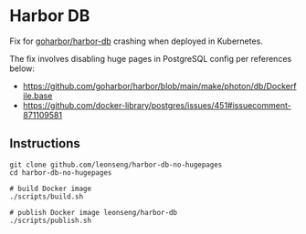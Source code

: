 # Harbor DB

Fix for [goharbor/harbor-db](https://registry.hub.docker.com/r/goharbor/harbor-db) crashing when deployed in Kubernetes.

The fix involves disabling huge pages in PostgreSQL config per references below:

- https://github.com/goharbor/harbor/blob/main/make/photon/db/Dockerfile.base
- https://github.com/docker-library/postgres/issues/451#issuecomment-871109581

## Instructions
```
git clone github.com/leonseng/harbor-db-no-hugepages
cd harbor-db-no-hugepages

# build Docker image
./scripts/build.sh

# publish Docker image leonseng/harbor-db
./scripts/publish.sh
```
